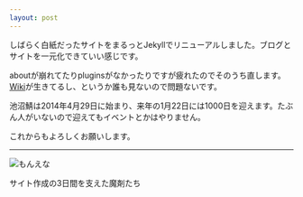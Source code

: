 ```yaml
---
layout: post
---
```


しばらく白紙だったサイトをまるっとJekyllでリニューアルしました。ブログとサイトを一元化できていい感じです。

aboutが崩れてたりpluginsがなかったりですが疲れたのでそのうち直します。[Wiki](http://wiki.mc.mizle.net)が生きてるし、というか誰も見ないので問題ないです。

池沼鯖は2014年4月29日に始まり、来年の1月22日には1000日を迎えます。たぶん人がいないので迎えてもイベントとかはやりません。

これからもよろしくお願いします。

---

![もんえな](https://files.slack.com/files-pri/T3C2S5ZTM-F3CJJH7J4/slack_for_ios_upload.jpg)

サイト作成の3日間を支えた魔剤たち